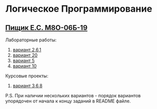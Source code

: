 # Логическое Программирование
## [Пищик Е.С. М8О-06Б-19](https://github.com/Pe4enIks/)
Лабораторные работы:
1. [вариант 2,6,1](/lp_exercise_01/)
2. [вариант 20](/lp_exercise_02/)
3. [вариант 5](/lp_exercise_03/)
4. [вариант 10](/lp_exercise_04/)

Курсовые проекты:
1. [вариант 3,6,8](/lp_kp_01/)

P.S. При наличии нескольких вариантов - порядок вариантов упорядочен от начала к концу заданий в README файле.
